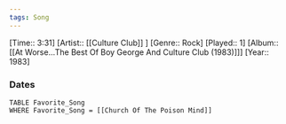 ```yaml
---
tags: Song  
---
```

[Time:: 3:31]
[Artist:: [[Culture Club]] ]
[Genre:: Rock]
[Played:: 1]
[Album:: [[At Worse...The Best Of Boy George And Culture Club (1983)]]]
[Year:: 1983]
### Dates
````dataview
TABLE Favorite_Song
WHERE Favorite_Song = [[Church Of The Poison Mind]]
````
